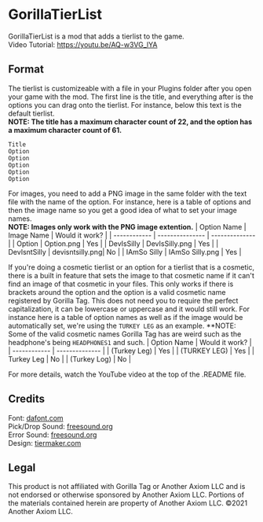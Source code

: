 # GorillaTierList
GorillaTierList is a mod that adds a tierlist to the game.    
Video Tutorial: https://youtu.be/AQ-w3VG_lYA

## Format 
The tierlist is customizeable with a file in your Plugins folder after you open your game with the mod. The first line is the title, and everything after is the options you can drag onto the tierlist. For instance, below this text is the default tierlist.   
**NOTE: The title has a maximum character count of 22, and the option has a maximum character count of 61.**
```
Title
Option
Option
Option
Option 
Option
```

For images, you need to add a PNG image in the same folder with the text file with the name of the option. For instance, here is a table of options and then the image name so you get a good idea of what to set your image names.    
**NOTE: Images only work with the PNG image extention.**
| Option Name  | Image Name      | Would it work? |
| ------------ | --------------- | -------------- |
| Option       | Option.png      | Yes            |
| DevIsSilly   | DevIsSilly.png  | Yes            |
| DevIsntSilly | devisntsilly.png| No             |
| IAmSo Silly  | IAmSo Silly.png | Yes            |

If you're doing a cosmetic tierlist or an option for a tierlist that is a cosmetic, there is a built in feature that sets the image to that cosmetic name if it can't find an image of that cosmetic in your files. This only works if there is brackets around the option and the option is a valid cosmetic name registered by Gorilla Tag. This does not need you to require the perfect capitalization, it can be lowercase or uppercase and it would still work. For instance here is a table of option names as well as if the image would be automatically set, we're using the ``TURKEY LEG`` as an example.
**NOTE: Some of the valid cosmetic names Gorilla Tag has are weird such as the headphone's being ``HEADPHONES1`` and such.
| Option Name  | Would it work? |
| ------------ | -------------- |
| (Turkey Leg) | Yes            |
| (TURKEY LEG) | Yes            |
| Turkey Leg   | No             |
| (Turkey Log) | No             |
 
For more details, watch the YouTube video at the top of the .README file.

## Credits
Font: [dafont.com](https://www.dafont.com/bit-cell.font)   
Pick/Drop Sound: [freesound.org](https://freesound.org/s/576113/)     
Error Sound: [freesound.org](https://freesound.org/s/327737/)     
Design: [tiermaker.com](https://tiermaker.com/)   

## Legal
This product is not affiliated with Gorilla Tag or Another Axiom LLC and is not endorsed or otherwise sponsored by Another Axiom LLC. Portions of the materials contained herein are property of Another Axiom LLC. ©2021 Another Axiom LLC.
